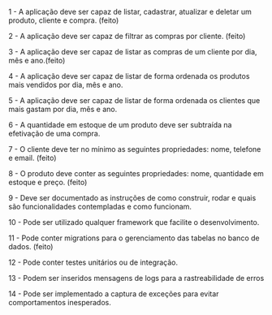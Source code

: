 1 - A aplicação deve ser capaz de listar, cadastrar, atualizar e deletar um produto, cliente e compra.
(feito)

2 - A aplicação deve ser capaz de filtrar as compras por cliente.
(feito)

3 - A aplicação deve ser capaz de listar as compras de um cliente por dia, mês e ano.(feito)

4 - A aplicação deve ser capaz de listar de forma ordenada os produtos mais vendidos por dia, mês e ano.

5 - A aplicação deve ser capaz de listar de forma ordenada os clientes que mais gastam por dia, mês e ano.

6 - A quantidade em estoque de um produto deve ser subtraída na efetivação de uma compra.

7 - O cliente deve ter no mínimo as seguintes propriedades: nome, telefone e email.
(feito)

8 - O produto deve conter as seguintes propriedades: nome, quantidade em estoque e preço.
(feito)

9 - Deve ser documentado as instruções de como construir, rodar e quais são funcionalidades contempladas e como funcionam.

10 - Pode ser utilizado qualquer framework que facilite o desenvolvimento.

11 - Pode conter migrations para o gerenciamento das tabelas no banco de dados.
(feito)

12 - Pode conter testes unitários ou de integração.

13 - Podem ser inseridos mensagens de logs para a rastreabilidade de erros

14 - Pode ser implementado a captura de exceções para evitar comportamentos inesperados.
